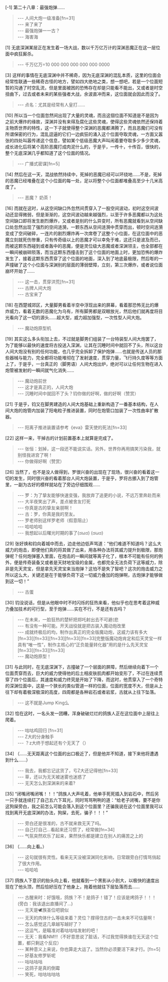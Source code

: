 
[-1] 第二十八章：最强炮弹……
>--- 人间大炮一级准备[fn=31]<br>
>--- 来了来了<br>
>--- 最强炮弹一一古？<br>
>--- 海害海<br>

[1] 无底深渊某层正在发生着一场大战，数以千万亿万计的深渊恶魔正在这一层位面中疯狂厮杀。
>--- 千万亿万=10 000 000 000 000 000 0000<br>

[3] 这样的事情在无底深渊中并不稀奇，因为无底深渊的混乱本质，这里的位面会经常性联通一些稀奇古怪的地方，譬如四大绝地之类，想一想吧，若是一个位面短暂的沟通了时空乱流，但是里面被困的恐怖存在却是只能看不能出，又或者是时空扭曲下，过去或者未来的某些强者大战，余波直冲而来，这位面就会因此而没了。
>--- 点名：尤其是经常有人皇打......<br>

[10] 所以当一个位面忽然间出现了大量的灵魂，而且这個位面不知道是不是因为之前大爆炸的缘故，深渊并没有来得及腐化这些灵魂，使得这些灵魂依然还保持着主物质世界的特性，这一下子就使得整个深渊的恶魔都沸腾了，而且恶魔们可没有所谓保密的行为，混乱逗逼的它们一边疯狂的涌入这个位面夺取灵魂，一方面又嚣张的四处叫嚣传递这个信息，譬如某个低级恶魔大声叫闹着要夺取多少多少灵魂，成长进化后将某个高阶恶魔打成肉泥什么的，于是乎，一传十，十传百，很快的，整个无底深渊几乎都知道了这个位面的情况。
>--- 广播式密谋[fn=5]<br>

[14] 然后在这一天，混战依然持续中，死掉的恶魔已经可以环绕地……不是，死掉的恶魔已经堆叠在这个小位面的每一处，足以将整个小位面都堆叠高至少十几米高度了。
>--- 恶魔？
奶茶！<br>

[16] 而就在这时，从这空间缺口外忽然间贯穿入了一股空间波动，初时这空间波动还显得微弱，但是渐渐的，这空间波动越来越强烈，以至于许多恶魔都以为这处空间缺口即将发生剧烈爆炸，又或者是别的什么异变时，所有恶魔就看到从空间缺口处忽然出现了强烈的空间涟漪，一颗东西从空间涟漪中贯穿而出，顿时空间涟漪变成了空间破碎，一连片的剧烈爆炸再一次席卷了这整个小位面，在这位面中的恶魔立刻就死伤惨重，只有传奇级以上的恶魔才可以幸免于难，这还只是波及而已，而被这颗东西碰到或者轰中的恶魔，便是灵位级大恶魔或者深渊领主，也全部都在一瞬间被崩碎陨落，而当这颗东西撞击到了这个位面的地面上时，更加恐怖的爆炸发生了，接着这颗东西贯穿了这个位面的地面，深入到了地底最极限，然后嘭的一声撞破了这个小位面与深渊别的层面的薄弱壁障，立刻，第三次爆炸，或者说位面崩坏开始了……
>--- 这一击，贯穿洪荒[fn=31]<br>
>--- 古牌人间大炮<br>
>--- 古宝来了<br>

[18] 在西楚城郊区，大量脚男看着半空中浮现出来的屏幕，看着那恐怖无比的爆炸威力，看着无数的恶魔化为乌有，所有脚男都是双眼放光，然后他们就再度将目光看向了这一切的源头……超大型，威力超加强型，一次性型人间大炮。
>--- 魔动炮原型机<br>

[19] 其实这么多头衔加上去，不过就是脚男们组装了一台特装型人间大炮罢了，为了能够以最快的速度将古投送入深渊，让其在沉睡时间中就回不了头，所以这台人间大炮没有别的任何功能，也几乎完全拆卸了保护炮弹……也就是传送人员的那些器械与能力，完全都将功能堆彻在了发射速度，贯穿力量，飞行持久度等等方面上了，于是乎，一台真正的（脚男语）人间大炮出炉，绝对可以让任何生物在进入炮管被发射的一瞬间就气化消失……
>--- 魔动炮前世<br>
>--- 这才是真正的，人间大炮<br>
>--- 沉睡时间中就回不了头？钧你做的好啊，做的好啊（赞赏）<br>

[21] 于是乎，钧又在脚男建造的人间大炮基础上重新构造了一番基本结构，在人间大炮的炮管内加装了阳电粒子推进装置，同时在炮管口加装了一次性曲率扩散器。
>--- 阳离子推进装置请参考《eva》雷天使的死法[fn=33]<br>

[22] 这样一来，干掉古的计划前置基本上就算是完成了。
>--- 张恒：划掉，这一段还不能说实话。另外，世界你再用搞笑污染我，就别怪我进宫了啊！<br>
>--- 你做得好啊（赞赏）<br>

[26] 当然了，也不是没人做得到，罗很兴奋的出现在了现场，很兴奋的看着这一切的发生，同时很兴奋的看着那台人间大炮装置，于是乎，罗将古挪入到了炮管里，一副为古好的模样就站在了旁边仔细围观……
>--- 罗：为了挚友能够快速变强，我放弃了追更的小说，不远万里奔赴而来<br>
>--- 大半夜笑出了声，差点被舍友打死<br>
>--- 你真是古的挚友亲朋啊！<br>
>--- 古：罗，你真是我的至友。<br>
>--- 罗老师别这样罗老师（假意阻止）<br>
>--- 哈哈哈哈<br>
>--- 我想起以后曙光时期的事了(ಡωಡ) (ಡωಡ)<br>

[29] 张好焕和钧向着城中而去，边走他边低声骂道：“他们难道不知道吗？这么大威力的炮击，即便他们真的将其做了出来，用各种办法将其威力提升到极限，那炮弹呢？任何炮弹塞入里面，在炮击的一瞬间就等离子化了，根本不可能有任何的例外，便是传奇装备又或者是天财地宝级的金属，也都完全无法负荷下这等威力，除非是先天灵宝，但是拿先天灵宝来当炮弹？这怕不是失了智吧？这次的炮击威力之所以这么大，关键还是在于能够负荷下这一切威力叠加的炮弹啊，古炮弹才能够做到这一切！”
>--- 古蛋<br>

[30] 钧没说话，但是从他眼中时不时闪烁的狂热来看，他似乎也在思考着这种威力叠加技术的可行型，至于炮弹……实在不行，不是还有古吗？
>--- 在未来，一脸狂热的楚轩把郑吒射出去不可避(悲<br>
>--- 有没有一种可能。开天战役就是把古装入魔动炮改里<br>
>--- 成就终极后的均，制作出真正的完全版魔动炮，这威力该有多大[fn=33][fn=33][fn=33][fn=33][fn=33]完整版魔动炮肯定和后天灵宝一样具有“唯一性”，制作主核心的“正负能量转化器”用的是什么先天灵宝[fn=33][fn=33][fn=33]<br>
>--- 魔动炮原型！<br>

[31] 与此同时，在无底深渊下，古撞破了一个层面的屏障，然后继续向着下一个位面贯穿而去，巨大的威力使得他的后土相皮肤肌肉都开始变形了，不过在连续贯穿了四个位面后，其速度和威力终究是开始了下降，而这时，他贯穿入了一个奇特的深渊位面中，这是一个狭长的类似管道一样的位面，位面的宽度不大，但是从上往下却有着极深极深的高度，四周都是各种岩石或者岩浆，古就从上往下坠落。
>--- 这不就是Jump King么<br>

[32] 恰在这时，一名头发一团糟，浑身破破烂烂的鸽族人正在这位面中上层往上爬着。
>--- 咕咕鸡回归 [fn=31]<br>
>--- Z大的分身触手<br>
>--- ？z大终于想起还有个无天了（）<br>

[34] （……无天距离这个位面的出口极近了，但是他并不知道，接下来他将遭遇到什么……）
>--- 我去，我都忘记这货了，亏Z大还记得他[fn=33]<br>
>--- 草，还以为无天被迷雾也迷惑了<br>
>--- 无天怎么到深渊来的来着?<br>

[35] “闭嘴闭嘴闭嘴！！！”鸽族人大声吼着，他单手死死插入到岩石中，然后另一只手就连续打了自己五六下耳光，同时骂骂咧咧的道：“给老子闭嘴，要不是你这狗屎旁白，我之前怎么可能会落入到这个位面里？还骗我说在这个位面里我可以找到离开无底深渊的办法，狗屎，去死，骗子！！！”
>--- 旁白还是很准的，古不就来救无天了吗。<br>
>--- 自己打自己...看起来还习惯了，经常做[fn=34]<br>
>--- 气氛突然欢乐了起来，果然快乐都是建立在别人的痛苦之上的<br>

[36] （……向上看。）
>--- 这句就很有灵性。看来无天没被深渊同化影响，日常跟旁白打情骂俏起了很大作用。<br>
>--- 哈哈哈<br>

[37] 鸽族人下意识的抬头向上看，他就看到一个黑影从小到大，以极快的速度出现在了他头顶，然后恰好压在了他身上，拖着他就往下层坠落而去……
>--- 古醒来时：好饿哦，鸽族？不！是鸽子！错了！应该是烤鸽子！！！
(旁白：我该退出直播间了...)<br>
>--- 无天是🕊️族圣位吧貌似<br>
>--- 无天的肉体什么等级来着？灵位？撑得住古的一击未来不可估量啊！<br>
>--- 怎么感觉这几章越写越好了？<br>
>--- 这运气，是瞄准对着咕咕咕发射的吧！<br>
>--- 无天：我看NM!!!（不好意思说了脏话，不过我觉得换谁在无天这个位置，都只剩这个反应）<br>
>--- 某种意义上来说，你也算走大运了。当然你必须要活下来才行。[fn=5]<br>
>--- 好基友修罗斩呢<br>
>--- 咕咕咕咕<br>
>--- 这鸽子是真的倒霉<br>
>--- 笑死，咕咕咕咕咕<br>
